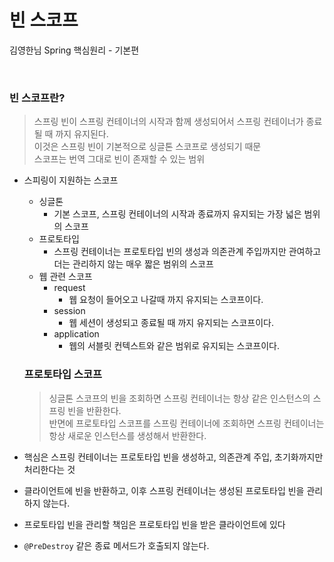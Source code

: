# 빈 스코프
김영한님 Spring 핵심원리 - 기본편

<br>

### 빈 스코프란?
> 스프링 빈이 스프링 컨테이너의 시작과 함께 생성되어서 스프링 컨테이너가 종료될 때 까지 유지된다.    
> 이것은 스프링 빈이 기본적으로 싱글톤 스코프로 생성되기 때문     
> 스코프는 번역 그대로 빈이 존재할 수 있는 범위
* 스피링이 지원하는 스코프
  * 싱글톤
    * 기본 스코프, 스프링 컨테이너의 시작과 종료까지 유지되는 가장 넓은 범위의 스코프
  * 프로토타입
    * 스프링 컨테이너는 프로토타입 빈의 생성과 의존관계 주입까지만 관여하고 더는 관리하지 않는 매우 짧은 범위의 스코프
  * 웹 관련 스코프
    * request
      * 웹 요청이 들어오고 나갈때 까지 유지되는 스코프이다.
    * session
      * 웹 세션이 생성되고 종료될 때 까지 유지되는 스코프이다.
    * application
      * 웹의 서블릿 컨텍스트와 같은 범위로 유지되는 스코프이다.

  ### 프로토타입 스코프
  > 싱글톤 스코프의 빈을 조회하면 스프링 컨테이너는 항상 같은 인스턴스의 스프링 빈을 반환한다.     
  > 반면에 프로토타입 스코프를 스프링 컨테이너에 조회하면 스프링 컨테이너는 항상 새로운 인스턴스를 생성해서 반환한다.
* 핵심은 스프링 컨테이너는 프로토타입 빈을 생성하고, 의존관계 주입, 초기화까지만 처리한다는 것
* 클라이언트에 빈을 반환하고, 이후 스프링 컨테이너는 생성된 프로토타입 빈을 관리하지 않는다.
* 프로토타입 빈을 관리할 책임은 프로토타입 빈을 받은 클라이언트에 있다
* `@PreDestroy` 같은 종료 메서드가 호출되지 않는다.
